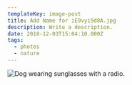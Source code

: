 ```yaml
---
templateKey: image-post
title: Add Name for iE9vyi9d8A.jpg
description: Write a description.
date: 2018-12-03T15:04:10.000Z
tags:
  - photos
  - nature
---
```

![Dog wearing sunglasses with a radio.](/img/iE9vyi9d8A.jpg)

